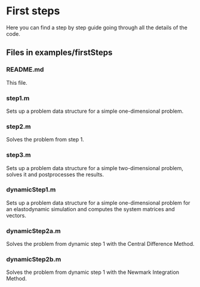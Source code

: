 # First steps #

Here you can find a step by step guide going through all the details of the code.

## Files in examples/firstSteps ##

### README.md ###
This file.

### step1.m ###
Sets up a problem data structure for a simple one-dimensional problem.

### step2.m ###
Solves the problem from step 1.

### step3.m ###
Sets up a problem data structure for a simple two-dimensional problem, solves it
and postprocesses the results.

### dynamicStep1.m ###
Sets up a problem data structure for a simple one-dimensional problem for
an elastodynamic simulation and computes the system matrices and vectors.

### dynamicStep2a.m ###
Solves the problem from dynamic step 1 with the Central Difference Method.

### dynamicStep2b.m ###
Solves the problem from dynamic step 1 with the Newmark Integration Method.